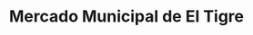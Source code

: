 ---
title: "Mercado Municipal de El Tigre"
url: /el-tigre/mercado-municipal-de-el-tigre/
shop: supermercado
---